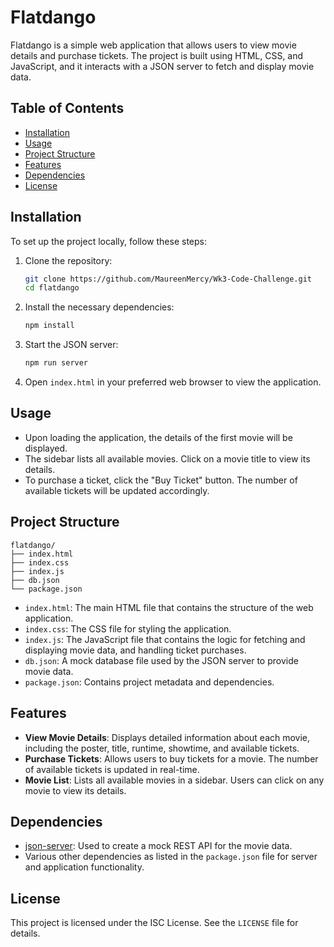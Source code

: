 # Flatdango

Flatdango is a simple web application that allows users to view movie details and purchase tickets. The project is built using HTML, CSS, and JavaScript, and it interacts with a JSON server to fetch and display movie data.

## Table of Contents

- [Installation](#installation)
- [Usage](#usage)
- [Project Structure](#project-structure)
- [Features](#features)
- [Dependencies](#dependencies)
- [License](#license)

## Installation

To set up the project locally, follow these steps:

1. Clone the repository:
   ```bash
   git clone https://github.com/MaureenMercy/Wk3-Code-Challenge.git
   cd flatdango
   ```

2. Install the necessary dependencies:
   ```bash
   npm install
   ```

3. Start the JSON server:
   ```bash
   npm run server
   ```

4. Open `index.html` in your preferred web browser to view the application.

## Usage

- Upon loading the application, the details of the first movie will be displayed.
- The sidebar lists all available movies. Click on a movie title to view its details.
- To purchase a ticket, click the "Buy Ticket" button. The number of available tickets will be updated accordingly.

## Project Structure

```
flatdango/
├── index.html
├── index.css
├── index.js
├── db.json
└── package.json
```

- `index.html`: The main HTML file that contains the structure of the web application.
- `index.css`: The CSS file for styling the application.
- `index.js`: The JavaScript file that contains the logic for fetching and displaying movie data, and handling ticket purchases.
- `db.json`: A mock database file used by the JSON server to provide movie data.
- `package.json`: Contains project metadata and dependencies.

## Features

- **View Movie Details**: Displays detailed information about each movie, including the poster, title, runtime, showtime, and available tickets.
- **Purchase Tickets**: Allows users to buy tickets for a movie. The number of available tickets is updated in real-time.
- **Movie List**: Lists all available movies in a sidebar. Users can click on any movie to view its details.

## Dependencies

- [json-server](https://www.npmjs.com/package/json-server): Used to create a mock REST API for the movie data.
- Various other dependencies as listed in the `package.json` file for server and application functionality.

## License

This project is licensed under the ISC License. See the `LICENSE` file for details.